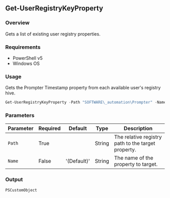 ## Get-UserRegistryKeyProperty
### Overview
Gets a list of existing user registry properties.

### Requirements
- PowerShell v5
- Windows OS

### Usage
Gets the Prompter Timestamp property from each available user's registry hive.

```powershell
Get-UserRegistryKeyProperty -Path "SOFTWARE\_automation\Prompter" -Name "Timestamp"
```

### Parameters
| Parameter | Required | Default     | Type   | Description                                        |
| --------- | -------- | ----------- | ------ | -------------------------------------------------- |
| `Path`    | True     |             | String | The relative registry path to the target property. |
| `Name`    | False    | '(Default)' | String | The name of the property to target.                |

### Output
`PSCustomObject`